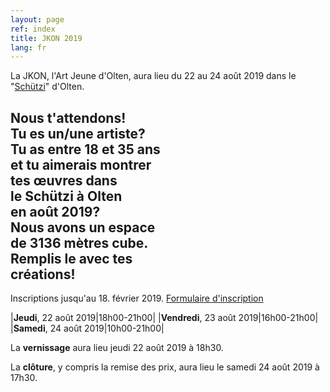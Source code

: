 ```yaml
---
layout: page
ref: index
title: JKON 2019
lang: fr
---
```


La JKON, l'Art Jeune d'Olten, aura lieu du 22 au 24 août 2019 dans le "[Schützi](https://schuetzi.ch/)" d'Olten. 

## Nous t'attendons!<br>Tu es un/une artiste?<br>Tu as entre 18 et 35 ans<br>et tu aimerais montrer<br>tes œuvres dans<br> le Schützi à Olten<br>en août 2019?<br>Nous avons un espace<br>de 3136 mètres cube.<br>Remplis le avec tes<br>créations!
Inscriptions jusqu'au 18. février 2019. [Formulaire d'inscription](/call-for-artists.fr.html)

<!-- ### Horaires d'ouvertures de l'exposition -->

|__Jeudi__, 22 août 2019|18h00-21h00|
|__Vendredi__, 23 août 2019|16h00-21h00|
|__Samedi__, 24 août 2019|10h00-21h00|

La __vernissage__ aura lieu jeudi 22 août 2019 à 18h30.

La __clôture__, y compris la remise des prix, aura lieu le samedi 24 août 2019 à 17h30.
